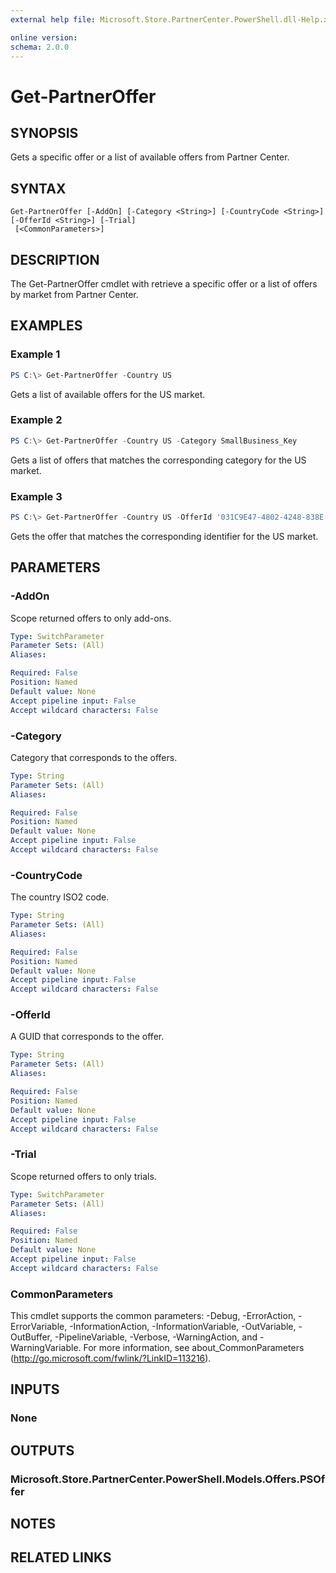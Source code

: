 ```yaml
---
external help file: Microsoft.Store.PartnerCenter.PowerShell.dll-Help.xml

online version:
schema: 2.0.0
---
```


# Get-PartnerOffer

## SYNOPSIS
Gets a specific offer or a list of available offers from Partner Center.

## SYNTAX

```
Get-PartnerOffer [-AddOn] [-Category <String>] [-CountryCode <String>] [-OfferId <String>] [-Trial]
 [<CommonParameters>]
```

## DESCRIPTION

The Get-PartnerOffer cmdlet with retrieve a specific offer or a list of offers by market from Partner Center.

## EXAMPLES

### Example 1
```powershell
PS C:\> Get-PartnerOffer -Country US
```

Gets a list of available offers for the US market.

### Example 2
```powershell
PS C:\> Get-PartnerOffer -Country US -Category SmallBusiness_Key
```

Gets a list of offers that matches the corresponding category for the US market.

### Example 3
```powershell
PS C:\> Get-PartnerOffer -Country US -OfferId '031C9E47-4802-4248-838E-778FB1D2CC05'
```

Gets the offer that matches the corresponding identifier for the US market.

## PARAMETERS

### -AddOn
Scope returned offers to only add-ons.

```yaml
Type: SwitchParameter
Parameter Sets: (All)
Aliases:

Required: False
Position: Named
Default value: None
Accept pipeline input: False
Accept wildcard characters: False
```

### -Category
Category that corresponds to the offers.

```yaml
Type: String
Parameter Sets: (All)
Aliases:

Required: False
Position: Named
Default value: None
Accept pipeline input: False
Accept wildcard characters: False
```

### -CountryCode
The country ISO2 code.

```yaml
Type: String
Parameter Sets: (All)
Aliases:

Required: False
Position: Named
Default value: None
Accept pipeline input: False
Accept wildcard characters: False
```

### -OfferId
A GUID that corresponds to the offer.

```yaml
Type: String
Parameter Sets: (All)
Aliases:

Required: False
Position: Named
Default value: None
Accept pipeline input: False
Accept wildcard characters: False
```

### -Trial
Scope returned offers to only trials.

```yaml
Type: SwitchParameter
Parameter Sets: (All)
Aliases:

Required: False
Position: Named
Default value: None
Accept pipeline input: False
Accept wildcard characters: False
```

### CommonParameters
This cmdlet supports the common parameters: -Debug, -ErrorAction, -ErrorVariable, -InformationAction, -InformationVariable, -OutVariable, -OutBuffer, -PipelineVariable, -Verbose, -WarningAction, and -WarningVariable. For more information, see about_CommonParameters (http://go.microsoft.com/fwlink/?LinkID=113216).

## INPUTS

### None

## OUTPUTS

### Microsoft.Store.PartnerCenter.PowerShell.Models.Offers.PSOffer

## NOTES

## RELATED LINKS
